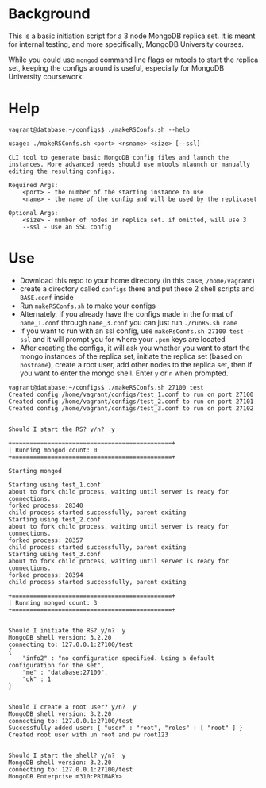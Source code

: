 # Background
This is a basic initiation script for a 3 node MongoDB replica set. It is meant for internal testing, and more specifically, MongoDB University courses.

While you could use `mongod` command line flags or mtools to start the replica set, keeping the configs around is useful, especially for MongoDB University coursework.

# Help
```
vagrant@database:~/configs$ ./makeRSConfs.sh --help

usage: ./makeRSConfs.sh <port> <rsname> <size> [--ssl]

CLI tool to generate basic MongoDB config files and launch the instances. More advanced needs should use mtools mlaunch or manually editing the resulting configs.

Required Args:
	<port> - the number of the starting instance to use
	<name> - the name of the config and will be used by the replicaset

Optional Args:
	<size> - number of nodes in replica set. if omitted, will use 3
	--ssl - Use an SSL config
```

# Use
* Download this repo to your home directory (in this case, `/home/vagrant`)
* create a directory called `configs` there and put these 2 shell scripts and `BASE.conf` inside
* Run `makeRSConfs.sh` to make your configs
* Alternately, if you already have the configs made in the format of `name_1.conf` through `name_3.conf` you can just run `./runRS.sh name`
* If you want to run with an ssl config, use `makeRsConfs.sh 27100 test -ssl` and it will prompt you for where your `.pem` keys are located
* After creating the configs, it will ask you whether you want to start the mongo instances of the replica set, initiate the replica set (based on `hostname`), create a root user, add other nodes to the replica set, then if you want to enter the mongo shell. Enter `y` or `n` when prompted.

```
vagrant@database:~/configs$ ./makeRSConfs.sh 27100 test
Created config /home/vagrant/configs/test_1.conf to run on port 27100
Created config /home/vagrant/configs/test_2.conf to run on port 27101
Created config /home/vagrant/configs/test_3.conf to run on port 27102


Should I start the RS? y/n?  y

+=============================================+
| Running mongod count: 0
+=============================================+

Starting mongod

Starting using test_1.conf
about to fork child process, waiting until server is ready for connections.
forked process: 28340
child process started successfully, parent exiting
Starting using test_2.conf
about to fork child process, waiting until server is ready for connections.
forked process: 28357
child process started successfully, parent exiting
Starting using test_3.conf
about to fork child process, waiting until server is ready for connections.
forked process: 28394
child process started successfully, parent exiting

+=============================================+
| Running mongod count: 3
+=============================================+


Should I initiate the RS? y/n?  y
MongoDB shell version: 3.2.20
connecting to: 127.0.0.1:27100/test
{
	"info2" : "no configuration specified. Using a default configuration for the set",
	"me" : "database:27100",
	"ok" : 1
}


Should I create a root user? y/n?  y
MongoDB shell version: 3.2.20
connecting to: 127.0.0.1:27100/test
Successfully added user: { "user" : "root", "roles" : [ "root" ] }
Created root user with un root and pw root123


Should I start the shell? y/n?  y
MongoDB shell version: 3.2.20
connecting to: 127.0.0.1:27100/test
MongoDB Enterprise m310:PRIMARY> 
```